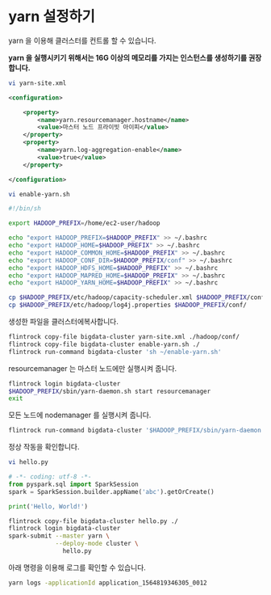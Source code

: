 # yarn 설정하기

yarn 을 이용해 클러스터를 컨트롤 할 수 있습니다.

**yarn 을 실행시키기 위해서는 16G 이상의 메모리를 가지는 인스턴스를 생성하기를 권장합니다.**

```sh
vi yarn-site.xml
```

```xml
<configuration>

    <property>
        <name>yarn.resourcemanager.hostname</name>
        <value>마스터 노드 프라이빗 아이피</value>
    </property>
    <property>
        <name>yarn.log-aggregation-enable</name>
        <value>true</value>
    </property>

</configuration>
```

```sh
vi enable-yarn.sh
```

```sh
#!/bin/sh

export HADOOP_PREFIX=/home/ec2-user/hadoop

echo "export HADOOP_PREFIX=$HADOOP_PREFIX" >> ~/.bashrc
echo "export HADOOP_HOME=$HADOOP_PREFIX" >> ~/.bashrc
echo "export HADOOP_COMMON_HOME=$HADOOP_PREFIX" >> ~/.bashrc
echo "export HADOOP_CONF_DIR=$HADOOP_PREFIX/conf" >> ~/.bashrc
echo "export HADOOP_HDFS_HOME=$HADOOP_PREFIX" >> ~/.bashrc
echo "export HADOOP_MAPRED_HOME=$HADOOP_PREFIX" >> ~/.bashrc
echo "export HADOOP_YARN_HOME=$HADOOP_PREFIX" >> ~/.bashrc

cp $HADOOP_PREFIX/etc/hadoop/capacity-scheduler.xml $HADOOP_PREFIX/conf/
cp $HADOOP_PREFIX/etc/hadoop/log4j.properties $HADOOP_PREFIX/conf/
```

생성한 파일을 클러스터에복사합니다.

```sh
flintrock copy-file bigdata-cluster yarn-site.xml ./hadoop/conf/
flintrock copy-file bigdata-cluster enable-yarn.sh ./
flintrock run-command bigdata-cluster 'sh ~/enable-yarn.sh'
```

resourcemanager 는 마스터 노드에만 실행시켜 줍니다.

```sh
flintrock login bigdata-cluster
$HADOOP_PREFIX/sbin/yarn-daemon.sh start resourcemanager
exit
```

모든 노드에 nodemanager 를 실행시켜 줍니다.

```sh
flintrock run-command bigdata-cluster '$HADOOP_PREFIX/sbin/yarn-daemon.sh start nodemanager'
```

정상 작동을 확인합니다.

```sh
vi hello.py
```

```python
# -*- coding: utf-8 -*-
from pyspark.sql import SparkSession
spark = SparkSession.builder.appName('abc').getOrCreate()

print('Hello, World!')
```

```sh
flintrock copy-file bigdata-cluster hello.py ./
flintrock login bigdata-cluster
spark-submit --master yarn \
             --deploy-mode cluster \
               hello.py
```

아래 명령을 이용해 로그를 확인할 수 있습니다.

```sh
yarn logs -applicationId application_1564819346305_0012
```
